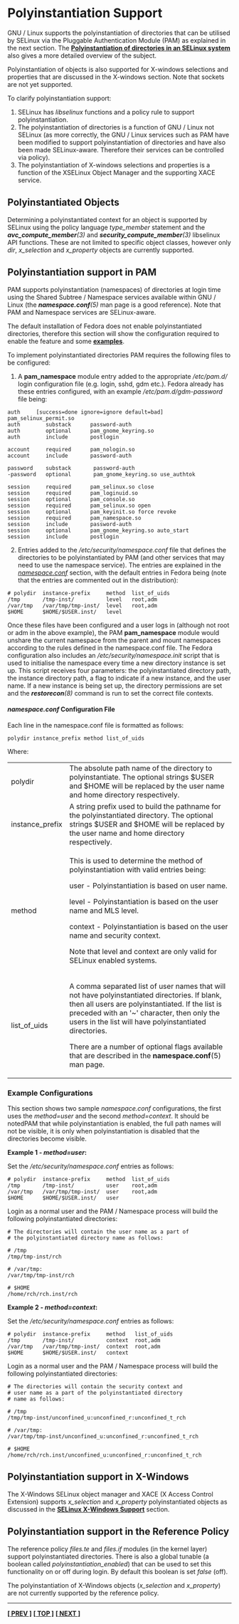 # Polyinstantiation Support

GNU / Linux supports the polyinstantiation of directories that can be
utilised by SELinux via the Pluggable Authentication Module (PAM) as explained
in the next section. The
[**Polyinstantiation of directories in an SELinux system**](http://www.coker.com.au/selinux/talks/sage-2006/PolyInstantiatedDirectories.html)
also gives a more detailed overview of the subject.

Polyinstantiation of objects is also supported for X-windows selections
and properties that are discussed in the X-windows section. Note that
sockets are not yet supported.

To clarify polyinstantiation support:

1.  SELinux has *libselinux* functions and a policy rule to support
    polyinstantiation.
2.  The polyinstantiation of directories is a function of GNU / Linux
    not SELinux (as more correctly, the GNU / Linux services such as PAM
    have been modified to support polyinstantiation of directories and
    have also been made SELinux-aware. Therefore their services can be
    controlled via policy).
3.  The polyinstantiation of X-windows selections and properties is a
    function of the XSELinux Object Manager and the supporting XACE
    service.


## Polyinstantiated Objects

Determining a polyinstantiated context for an object is supported by
SELinux using the policy language *type_member* statement and the
***avc_compute_member**(3)* and ***security_compute_member**(3)*
libselinux API functions. These are not limited to specific object
classes, however only *dir*, *x_selection* and *x_property* objects are
currently supported.


## Polyinstantiation support in PAM

PAM supports polyinstantiation (namespaces) of directories at login time
using the Shared Subtree / Namespace services available within GNU /
Linux (the ***namespace.conf**(5)* man page is a good reference). Note
that PAM and Namespace services are SELinux-aware.

The default installation of Fedora does not enable polyinstantiated
directories, therefore this section will show the configuration required
to enable the feature and some [**examples**](#example-configurations).

To implement polyinstantiated directories PAM requires the following
files to be configured:

1.  A **pam_namespace** module entry added to the appropriate */etc/pam.d/*
    login configuration file (e.g. login, sshd, gdm etc.). Fedora
    already has these entries configured, with an example
    */etc/pam.d/gdm-password* file being:
```
auth     [success=done ignore=ignore default=bad] pam_selinux_permit.so
auth        substack      password-auth
auth        optional      pam_gnome_keyring.so
auth        include       postlogin

account     required      pam_nologin.so
account     include       password-auth

password    substack       password-auth
-password   optional       pam_gnome_keyring.so use_authtok

session     required      pam_selinux.so close
session     required      pam_loginuid.so
session     optional      pam_console.so
session     required      pam_selinux.so open
session     optional      pam_keyinit.so force revoke
session     required      pam_namespace.so
session     include       password-auth
session     optional      pam_gnome_keyring.so auto_start
session     include       postlogin
```

2.  Entries added to the */etc/security/namespace.conf* file that defines
    the directories to be polyinstantiated by PAM (and other services
    that may need to use the namespace service). The entries are
    explained in the
    [*namespace.conf*](#namespace.conf-configuration-file) section,
    with the default entries in Fedora being (note that the entries are
    commented out in the distribution):

```
# polydir  instance-prefix     method  list_of_uids
/tmp       /tmp-inst/          level   root,adm
/var/tmp   /var/tmp/tmp-inst/  level   root,adm
$HOME      $HOME/$USER.inst/   level
```

Once these files have been configured and a user logs in (although not
root or adm in the above example), the PAM **pam_namespace** module would
unshare the current namespace from the parent and mount namespaces
according to the rules defined in the namespace.conf file. The Fedora
configuration also includes an */etc/security/namespace.init* script that
is used to initialise the namespace every time a new directory instance
is set up. This script receives four parameters: the polyinstantiated
directory path, the instance directory path, a flag to indicate if a new
instance, and the user name. If a new instance is being set up, the
directory permissions are set and the ***restorecon**(8)* command is run
to set the correct file contexts.


#### *namespace.conf* Configuration File

Each line in the namespace.conf file is formatted as follows:

```
polydir instance_prefix method list_of_uids
```

Where:

<table>
<tbody>
<tr>
<td>polydir</td>
<td>The absolute path name of the directory to polyinstantiate. The optional strings $USER and $HOME will be replaced by the user name and home directory respectively.</td>
</tr>
<tr>
<td>instance_prefix</td>
<td>A string prefix used to build the pathname for the polyinstantiated directory. The optional strings $USER and $HOME will be replaced by the user name and home directory respectively.</td>
</tr>
<tr>
<td>method</td>
<td><p>This is used to determine the method of polyinstantiation with valid entries being:</p>
<p>user - Polyinstantiation is based on user name.</p>
<p>level - Polyinstantiation is based on the user name and MLS level.</p>
<p>context - Polyinstantiation is based on the user name and security context.</p>
<p>Note that level and context are only valid for SELinux enabled systems.</p></td>
</tr>
<tr>
<td>list_of_uids</td>
<td><p>A comma separated list of user names that will not have polyinstantiated directories. If blank, then all users are polyinstantiated. If the list is preceded with an '~' character, then only the users in the list will have polyinstantiated directories.</p>
<p>There are a number of optional flags available that are described in the <strong>namespace.conf</strong>(5) man page.</p></td>
</tr>
</tbody>
</table>


### Example Configurations

This section shows two sample *namespace.conf* configurations, the first
uses the *method=user* and the second *method=context*. It should be notedPAM
that while polyinstantiation is enabled, the full path names will not be
visible, it is only when polyinstantiation is disabled that the
directories become visible.

**Example 1 - *method=user*:**

Set the */etc/security/namespace.conf* entries as follows:

```
# polydir  instance-prefix     method  list_of_uids
/tmp       /tmp-inst/          user    root,adm
/var/tmp   /var/tmp/tmp-inst/  user    root,adm
$HOME      $HOME/$USER.inst/   user
```

Login as a normal user and the PAM / Namespace process will build the
following polyinstantiated directories:

```
# The directories will contain the user name as a part of
# the polyinstantiated directory name as follows:

# /tmp
/tmp/tmp-inst/rch

# /var/tmp:
/var/tmp/tmp-inst/rch

# $HOME
/home/rch/rch.inst/rch
```

**Example 2 - *method=context*:**

Set the */etc/security/namespace.conf* entries as follows:

```
# polydir  instance-prefix     method   list_of_uids
/tmp       /tmp-inst/          context  root,adm
/var/tmp   /var/tmp/tmp-inst/  context  root,adm
$HOME      $HOME/$USER.inst/   context
```

Login as a normal user and the PAM / Namespace process will build the
following polyinstantiated directories:

```
# The directories will contain the security context and
# user name as a part of the polyinstantiated directory
# name as follows:

# /tmp
/tmp/tmp-inst/unconfined_u:unconfined_r:unconfined_t_rch

# /var/tmp:
/var/tmp/tmp-inst/unconfined_u:unconfined_r:unconfined_t_rch

# $HOME
/home/rch/rch.inst/unconfined_u:unconfined_r:unconfined_t_rch
```


## Polyinstantiation support in X-Windows

The X-Windows SELinux object manager and XACE (X Access Control
Extension) supports *x_selection* and *x_property* polyinstantiated
objects as discussed in the
[**SELinux X-Windows Support**](x_windows.md#x-windows-selinux-support)
section.


## Polyinstantiation support in the Reference Policy

The reference policy *files.te* and *files.if* modules (in the kernel
layer) support polyinstantiated directories. There is also a global
tunable (a boolean called *polyinstantiation_enabled*) that can be used
to set this functionality on or off during login. By default this
boolean is set *false* (off).

The polyinstantiation of X-Windows objects (*x_selection* and
*x_property*) are not currently supported by the reference policy.



<!-- %CUTHERE% -->

---
**[[ PREV ]](auditing.md)** **[[ TOP ]](#)** **[[ NEXT ]](pam_login.md)**
